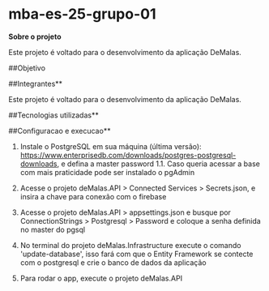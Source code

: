 # mba-es-25-grupo-01

**Sobre o projeto**

Este projeto é voltado para o desenvolvimento da aplicação DeMalas.

##Objetivo

##Integrantes**

Este projeto é voltado para o desenvolvimento da aplicação DeMalas.

##Tecnologias utilizadas**



##Configuracao e execucao**

1. Instale o PostgreSQL em sua máquina (última versão): https://www.enterprisedb.com/downloads/postgres-postgresql-downloads, e defina a master password
1.1. Caso queria acessar a base com mais praticidade pode ser instalado o pgAdmin

2. Acesse o projeto deMalas.API > Connected Services > Secrets.json, e insira a chave para conexão com o firebase

3. Acesse o projeto deMalas.API > appsettings.json e busque por ConnectionStrings > Postgresql > Password e coloque a senha definida no master do pgsql

4. No terminal do projeto deMalas.Infrastructure execute o comando 'update-database', isso fará com que o Entity Framework se contecte com o postgresql e crie o banco de dados da aplicação

5. Para rodar o app, execute o projeto deMalas.API
